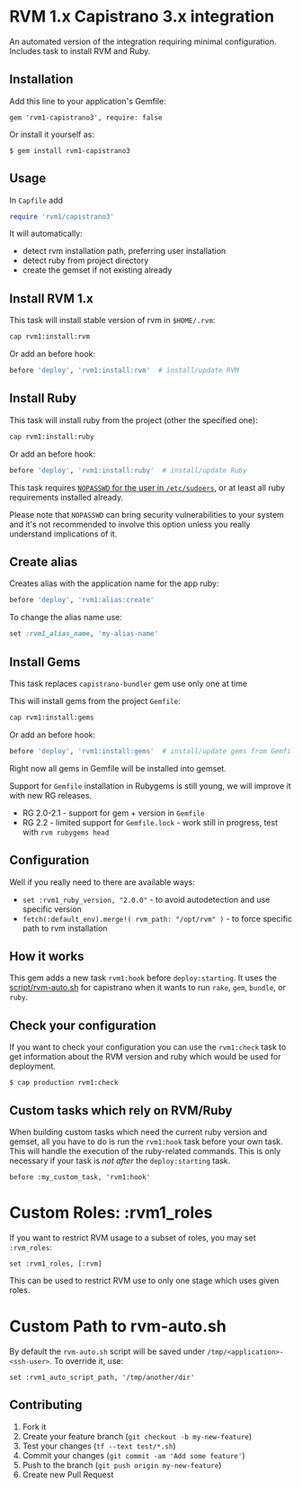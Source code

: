 # RVM 1.x Capistrano 3.x integration

An automated version of the integration requiring minimal configuration.
Includes task to install RVM and Ruby.

## Installation
Add this line to your application's Gemfile:

    gem 'rvm1-capistrano3', require: false


Or install it yourself as:

    $ gem install rvm1-capistrano3

## Usage

In `Capfile` add

```ruby
require 'rvm1/capistrano3'
```

It will automatically:

- detect rvm installation path, preferring user installation
- detect ruby from project directory
- create the gemset if not existing already

## Install RVM 1.x

This task will install stable version of rvm in `$HOME/.rvm`:
```bash
cap rvm1:install:rvm
```

Or add an before hook:
```ruby
before 'deploy', 'rvm1:install:rvm'  # install/update RVM
```

## Install Ruby

This task will install ruby from the project (other the specified one):
```bash
cap rvm1:install:ruby
```

Or add an before hook:
```ruby
before 'deploy', 'rvm1:install:ruby'  # install/update Ruby
```

This task requires [`NOPASSWD` for the user in `/etc/sudoers`](http://serverfault.com/a/160587),
or at least all ruby requirements installed already.

Please note that `NOPASSWD` can bring security vulnerabilities to your system and
it's not recommended to involve this option unless you really understand implications of it.

## Create alias

Creates alias with the application name for the app ruby:

```ruby
before 'deploy', 'rvm1:alias:create'
```

To change the alias name use:

```ruby
set :rvm1_alias_name, 'my-alias-name'
```

## Install Gems

This task replaces `capistrano-bundler` gem use only one at time

This will install gems from the project `Gemfile`:
```bash
cap rvm1:install:gems
```

Or add an before hook:
```ruby
before 'deploy', 'rvm1:install:gems'  # install/update gems from Gemfile into gemset
```

Right now all gems in Gemfile will be installed into gemset.

Support for `Gemfile` installation in Rubygems is still young,
we will improve it with new RG releases.

- RG 2.0-2.1 - support for gem + version in `Gemfile`
- RG 2.2 - limited support for `Gemfile.lock` - work still in progress,
  test with `rvm rubygems head`

## Configuration

Well if you really need to there are available ways:

- `set :rvm1_ruby_version, "2.0.0"` - to avoid autodetection and use specific version
- `fetch(:default_env).merge!( rvm_path: "/opt/rvm" )` - to force specific path to rvm installation

## How it works

This gem adds a new task `rvm1:hook` before `deploy:starting`.
It uses the [script/rvm-auto.sh](script/rvm-auto.sh) for capistrano when it wants to run
`rake`, `gem`, `bundle`, or `ruby`.

## Check your configuration

If you want to check your configuration you can use the `rvm1:check` task to
get information about the RVM version and ruby which would be used for
deployment.

    $ cap production rvm1:check

## Custom tasks which rely on RVM/Ruby

When building custom tasks which need the current ruby version and gemset, all you
have to do is run the `rvm1:hook` task before your own task. This will handle
the execution of the ruby-related commands.
This is only necessary if your task is *not* *after* the `deploy:starting` task.

    before :my_custom_task, 'rvm1:hook'

# Custom Roles: :rvm1_roles

If you want to restrict RVM usage to a subset of roles, you may set `:rvm_roles`:

    set :rvm1_roles, [:rvm]

This can be used to restrict RVM use to only one stage which uses given roles.

# Custom Path to rvm-auto.sh

By default the `rvm-auto.sh` script will be saved under `/tmp/<application>-<ssh-user>`. To override it, use:

    set :rvm1_auto_script_path, '/tmp/another/dir'


## Contributing

1. Fork it
2. Create your feature branch (`git checkout -b my-new-feature`)
3. Test your changes (`tf --text test/*.sh`)
4. Commit your changes (`git commit -am 'Add some feature'`)
5. Push to the branch (`git push origin my-new-feature`)
6. Create new Pull Request
